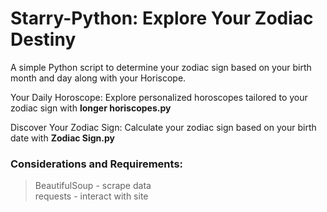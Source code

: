 # Starry-Python: Explore Your Zodiac Destiny

A simple Python script to determine your zodiac sign based on your birth month and day along with your Horiscope.

Your Daily Horoscope: Explore personalized horoscopes tailored to your zodiac sign with **longer horiscopes.py**

Discover Your Zodiac Sign: Calculate your zodiac sign based on your birth date with **Zodiac Sign.py**

### Considerations and Requirements:
> BeautifulSoup - scrape data <br>
> requests - interact with site

